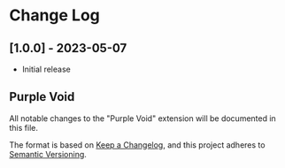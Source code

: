 # Change Log

## [1.0.0] - 2023-05-07

- Initial release

## Purple Void
All notable changes to the "Purple Void" extension will be documented in this file.

The format is based on [Keep a Changelog](https://keepachangelog.com/en/1.0.0/),
and this project adheres to [Semantic Versioning](https://semver.org/spec/v2.0.0.html).
